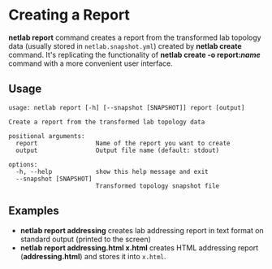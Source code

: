 # Creating a Report

**netlab report** command creates a report from the transformed lab topology data (usually stored in `netlab.snapshot.yml`) created by **netlab create** command. It's replicating the functionality of **netlab create -o report:_name_** command with a more convenient user interface.

## Usage

```text
usage: netlab report [-h] [--snapshot [SNAPSHOT]] report [output]

Create a report from the transformed lab topology data

positional arguments:
  report                Name of the report you want to create
  output                Output file name (default: stdout)

options:
  -h, --help            show this help message and exit
  --snapshot [SNAPSHOT]
                        Transformed topology snapshot file
```

## Examples

* **netlab report addressing** creates lab addressing report in text format on standard output (printed to the screen)
* **netlab report addressing.html x.html** creates HTML addressing report (**addressing.html**) and stores it into `x.html`.
